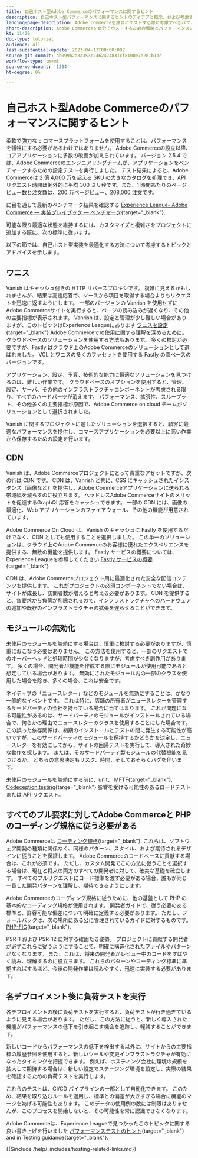 ```yaml
---
title: 自己ホスト型Adobe Commerceのパフォーマンスに関するヒント
description: 自己ホスト型パフォーマンスに関するヒントのアイデアと概念、および考慮すべきベストプラクティスについて説明します。
landing-page-description: Adobe Commerceを独自にホストする際に考慮すべきパフォーマンスに関するヒントの概念と事項について説明します。
short-description: Adobe Commerceを自分でホストするための戦略とパフォーマンスに関するヒントの概念について説明します。
kt: 11420
doc-type: tutorial
audience: all
last-substantial-update: 2023-04-13T00:00:00Z
source-git-commit: ab099b2a8a353c2462424831cf8100e7e281b1be
workflow-type: tm+mt
source-wordcount: '1304'
ht-degree: 0%

---
```



# 自己ホスト型Adobe Commerceのパフォーマンスに関するヒント

柔軟で強力な e コマースプラットフォームを使用することは、パフォーマンスを犠牲にする必要があるわけではありません。 Adobe Commerceの設立以降、コアアプリケーションに多数の改善が加えられています。 バージョン 2.5.4 では、Adobe Commerceのエンジニアリングチームが、アプリケーションをベンチマークするための設定テストを実行しました。 テスト結果によると、Adobe Commerceは 2 億 4,000 万を超える SKU の大きなカタログを処理でき、API リクエスト時間は例外的に平均 300 ミリ秒です。また、1 時間あたりのページビュー数と注文数は、200 万ページビュー、208,000 注文です。

に目を通して最新のベンチマーク結果を確認する [Experience League- Adobe Commerce — 実装プレイブック — ベンチマーク](https://experienceleague.adobe.com/docs/commerce-operations/implementation-playbook/infrastructure/performance/benchmarks.html){target="_blank"}.

可能な限り最適な状態を維持するには、カスタマイズと複雑さをプロジェクトに追加する際に、次の標準に従います。

以下の節では、自己ホスト型実装を最適化する方法について考慮するトピックとアドバイスを示します。

## ワニス

Vanish はキャッシュ付きの HTTP リバースプロキシです。 複雑に見えるかもしれませんが、結果は高速応答で、ソースから項目を取得する場合よりもリクエストを迅速に返すようにします。 一部のバージョンの Vanrish を使用せずにAdobe Commerceサイトを実行すると、ページの読み込みが遅くなり、その他の主要指標が表示されます。 Vanrish は、設定と管理が少し難しい場合がありますが、このトピックはExperience Leagueにあります [ワニスを設定](https://experienceleague.adobe.com/docs/commerce-operations/configuration-guide/cache/varnish/config-varnish.html){target="_blank"} Adobe Commerceでの使用に関する理解を深めるために。 クラウドベースのソリューションを使用する方法もあります。 多くの検討が必要ですが、Fastly はクラウド上のAdobe Commerceのソリューションとして選ばれました。 VCL とワニスの多くのファセットを使用する Fastly の雲ベースのバージョンです。

アプリケーション、設定、予算、技術的な能力に最適なソリューションを見つけるのは、難しい作業です。 クラウドベースのオプションを使用すると、管理、設定、サーバ、その他のインフラストラクチャコンポーネントが考慮される限り、すべてのハードパーツが消えます。 パフォーマンス、拡張性、スループット、その他多くの主要指標が原因で、Adobe Commerce on cloud チームがソリューションとして選択されました。

Vanish に関するプロジェクトに適したソリューションを選択すると、顧客に最適なパフォーマンスを提供し、コマースアプリケーションを必要以上に高い作業から保存するための設定を行います。

## CDN

Vanish は、Adobe Commerceプロジェクトにとって貴重なアセットですが、次の行は CDN です。 CDN は、Vanrish と共に、CSS にキャッシュされたインスタンス（画像など）を提供し、Adobe Commerceアプリケーションに送られる帯域幅を減らすのに役立ちます。 ヘッドレスAdobe Commerceサイトのメリットを促進するGraphQL応答をキャッシュできます。 一部の CDN には、画像の最適化、Web アプリケーションのファイアウォール、その他の機能が用意されています。

Adobe Commerce On Cloud は、Vanish のキャッシュに Fastly を使用するだけでなく、CDN としても使用することを選択しました。 この単一のソリューションは、クラウド上のAdobe Commerceのお客様に優れたエクスペリエンスを提供する、無数の機能を提供します。 Fastly サービスの概要については、Experience Leagueを参照してください [Fastly サービスの概要](https://experienceleague.adobe.com/docs/commerce-cloud-service/user-guide/cdn/fastly.html){target="_blank"}

CDN は、Adobe Commerceプロジェクト用に最適化された安全な配信コンテンツを提供します。 これがプロジェクトの必須コンポーネントでない場合は、サイトが成長し、訪問者数が増えると考える必要があります。 CDN を提供すると、各要求から負荷が削除されるので、インフラストラクチャへのハードウェアの追加や既存のインフラストラクチャの拡張を遅らせることができます。

## モジュールの無効化

未使用のモジュールを無効にする場合は、慎重に検討する必要がありますが、慎重におこなう必要はありません。 この方法を使用すると、一部のリクエストでのオーバーヘッドと処理時間が少なくなりますが、考慮すべき副作用があります。 多くの場合、開発者が機能を作成する際にモジュールが使用可能であると想定している場合があります。 無効にされたモジュール内の一部のクラスを使用した場合を除き、多くの場合、これは安全です。

ネイティブの「ニュースレター」などのモジュールを無効にすることは、かなり一般的なイベントです。 これは特に、店舗の所有者がニュースレターを管理するサードパーティの会社を持っている場合に当てはまります。 これが問題になる可能性があるのは、サードパーティのモジュールがインストールされている場合で、何らかの理由でニュースレターのクラスを使用することにした場合です。 この誤った依存関係は、初期のインストールとテストの間に発生する可能性が高いですが、このサードパーティのモジュールを保持するかどうかを決定し、ニュースレターを有効にしてから、サイトの回帰テストを実行して、導入された奇妙な動作を探します。 または、そのサードパーティ製モジュールの代替機能を見つけるか、 どちらの意思決定もリスク、時間、そしておそらくバグを伴います。

未使用のモジュールを無効にする前に、unit、 [MFTF](https://developer.adobe.com/commerce/cloud-tools/docker/test/application-testing/){target="_blank"}, [Codeception testing](https://developer.adobe.com/commerce/cloud-tools/docker/test/code-testing/){targe="_blank"} 影響を受ける可能性のあるロードテストまたは API リクエスト。

## すべてのプル要求に対してAdobe Commerceと PHP のコーディング規格に従う必要がある

Adobe Commerceは [コーディング規格](https://developer.adobe.com/commerce/php/coding-standards/){target="_blank"}. これらは、ソフトウェア開発の種類に関係なく、同様のパターン、スタイル、および期待されるデザインに従うことを保証します。 Adobe Commerceのコードベースに貢献する場合は、これが必須です。 ただし、カスタム開発でこの方法に従うことを選択する場合は、現在と将来の両方のすべての開発者に対して、確実な基礎を確立します。 すべてのプルリクエストにコード標準を渡す必要がある場合、誰もが同じ一貫した開発パターンを理解し、期待できるようにします。

Adobe Commerceのコーディング規格に従うために、他の基盤として PHP の基本的なコーディング規格が使用されます。 開発者ガイドで、従う必要のある標準と、許容可能な偏差について明確に定義する必要があります。 ただし、フォールバックは、次の場所にある公に管理されているガイドに対するものです。 [PHP-FIG](https://www.php-fig.org){target="_blank"}.

PSR-1 および PSR-12 に対する確固たる姿勢。 プロジェクトに貢献する開発者が必ずこれらに従うようにすることで、明確に構造化されたファイルやパターンがなくなります。 また、これは、将来の開発者がレビュー中のコードをすばやく読み、理解するのに役立ちます。 これらのパターンやコーディング標準に準拠すればするほど、今後の開発作業は読みやすく、迅速に実装する必要があります。

## 各デプロイメント後に負荷テストを実行

各デプロイメントの後に負荷テストを実行すると、負荷テストが行き過ぎているように見える場合があります。 ただし、この方法に従うと、新しく導入された機能がパフォーマンスの低下を引き起こす機会を追跡し、軽減することができます。

新しいコードからパフォーマンスの低下を検出する以外に、サイトからの主要指標の履歴参照を使用すると、新しいツールや変更インフラストラクチャが有効になったタイミングを把握できます。 例えば、ホスティング会社に環境の規模を拡大して期待する場合は、新しい設定でステージング環境を設定し、実際の結果を確認するための負荷テストを実行します。

これらのテストは、CI/CD パイプラインの一部として自動化できます。 このため、結果を取り込むルールを適用し、標準との偏差が大きすぎる場合に機能のマージを妨げる可能性もあります。 このデータの使用例の数には制限はありませんが、このプロセスを開始しないと、その可能性を常に認識できなくなります。

Adobe Commerceは、Experience Leagueで見つかったこのトピックに関する良い書き上げを行いました [パフォーマンステストのヒント](https://experienceleague.adobe.com/docs/commerce-operations/deliver-commerce-at-scale/launch.html){target="_blank"} and in [Testing guidance](https://experienceleague.adobe.com/docs/commerce-cloud-service/user-guide/develop/test/guidance.html){target="_blank"}.

{{$include /help/_includes/hosting-related-links.md}}
